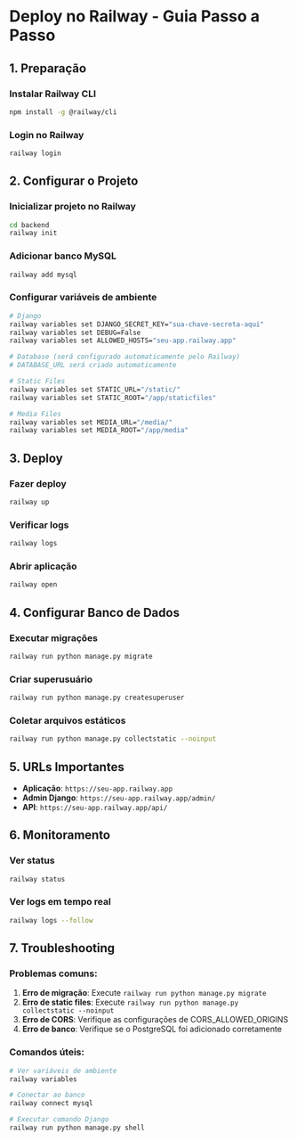 # Deploy no Railway - Guia Passo a Passo

## 1. Preparação

### Instalar Railway CLI
```bash
npm install -g @railway/cli
```

### Login no Railway
```bash
railway login
```

## 2. Configurar o Projeto

### Inicializar projeto no Railway
```bash
cd backend
railway init
```

### Adicionar banco MySQL
```bash
railway add mysql
```

### Configurar variáveis de ambiente
```bash
# Django
railway variables set DJANGO_SECRET_KEY="sua-chave-secreta-aqui"
railway variables set DEBUG=False
railway variables set ALLOWED_HOSTS="seu-app.railway.app"

# Database (será configurado automaticamente pelo Railway)
# DATABASE_URL será criado automaticamente

# Static Files
railway variables set STATIC_URL="/static/"
railway variables set STATIC_ROOT="/app/staticfiles"

# Media Files  
railway variables set MEDIA_URL="/media/"
railway variables set MEDIA_ROOT="/app/media"
```

## 3. Deploy

### Fazer deploy
```bash
railway up
```

### Verificar logs
```bash
railway logs
```

### Abrir aplicação
```bash
railway open
```

## 4. Configurar Banco de Dados

### Executar migrações
```bash
railway run python manage.py migrate
```

### Criar superusuário
```bash
railway run python manage.py createsuperuser
```

### Coletar arquivos estáticos
```bash
railway run python manage.py collectstatic --noinput
```

## 5. URLs Importantes

- **Aplicação**: `https://seu-app.railway.app`
- **Admin Django**: `https://seu-app.railway.app/admin/`
- **API**: `https://seu-app.railway.app/api/`

## 6. Monitoramento

### Ver status
```bash
railway status
```

### Ver logs em tempo real
```bash
railway logs --follow
```

## 7. Troubleshooting

### Problemas comuns:
1. **Erro de migração**: Execute `railway run python manage.py migrate`
2. **Erro de static files**: Execute `railway run python manage.py collectstatic --noinput`
3. **Erro de CORS**: Verifique as configurações de CORS_ALLOWED_ORIGINS
4. **Erro de banco**: Verifique se o PostgreSQL foi adicionado corretamente

### Comandos úteis:
```bash
# Ver variáveis de ambiente
railway variables

# Conectar ao banco
railway connect mysql

# Executar comando Django
railway run python manage.py shell
```
